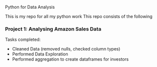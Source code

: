 Python for Data Analysis  

This is my repo for all my python work
This repo consists of the following
  ### Project 1: Analysing Amazon Sales Data

  Tasks completed:
  - Cleaned Data (removed nulls, checked column types)
  - Performed Data Exploration
  - Performed aggregation to create dataframes for investors
